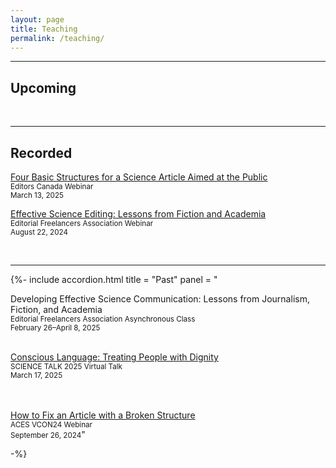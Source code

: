 ```yaml
---
layout: page
title: Teaching
permalink: /teaching/
---
```


--- 

## Upcoming


<br>

---

## Recorded

[Four Basic Structures for a Science Article Aimed at the Public](https://webinars.editors.ca/webinar_recording/four-basic-structures-for-a-science-article-aimed-at-the-general-public/) <br>
<small>Editors Canada Webinar</small><br>
<small>March 13, 2025</small>

[Effective Science Editing: Lessons from Fiction and Academia](https://community.the-efa.org/store/viewproduct.aspx?id=25557303) <br>
<small>Editorial Freelancers Association Webinar</small> <br>
<small>August 22, 2024</small>

<br>

---

{%- 	include accordion.html 
  title = "Past"
  panel = "

Developing Effective Science Communication: Lessons from Journalism, Fiction, and Academia  <br>
<small>Editorial Freelancers Association Asynchronous Class</small><br>
<small>February 26–April 8, 2025</small> 
<br>
<br>

<a href='https://www.associationofsciencecommunicators.org/conferences/science-talk-25/'>Conscious Language: Treating People with Dignity</a>  <br>
<small>SCIENCE TALK 2025 Virtual Talk</small><br>
<small>March 17, 2025</small>	
<br>
<br>
   
<a href='https://aceseditors.org/conference/past-conferences/vcon24-central'>How to Fix an Article with a Broken Structure</a> <br>
<small>ACES VCON24 Webinar</small> <br>
<small>September 26, 2024</small>"

-%}


